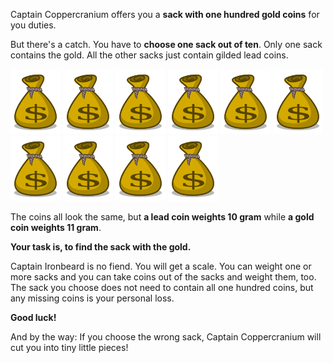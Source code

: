 Captain Coppercranium offers you a **sack with one hundred gold coins** for you duties.

But there's a catch. You have to **choose one sack out of ten**. Only one sack contains
the gold. All the other sacks just contain gilded lead coins.

![Sack](/riddles/badmoney/sack.svg)
![Sack](/riddles/badmoney/sack.svg)
![Sack](/riddles/badmoney/sack.svg)
![Sack](/riddles/badmoney/sack.svg)
![Sack](/riddles/badmoney/sack.svg)
![Sack](/riddles/badmoney/sack.svg)
![Sack](/riddles/badmoney/sack.svg)
![Sack](/riddles/badmoney/sack.svg)
![Sack](/riddles/badmoney/sack.svg)
![Sack](/riddles/badmoney/sack.svg)

The coins all look the same, but **a lead coin weights 10 gram** while **a gold coin
weights 11 gram**. 

**Your task is, to find the sack with the gold.**

Captain Ironbeard is no fiend. You will get a scale. You can weight one or more sacks
and you can take coins out of the sacks and weight them, too. The sack you choose does 
not need to contain all one hundred coins, but any missing coins is your personal loss.

**Good luck!**

And by the way: If you choose the wrong sack, Captain Coppercranium will cut you 
into tiny little pieces!
